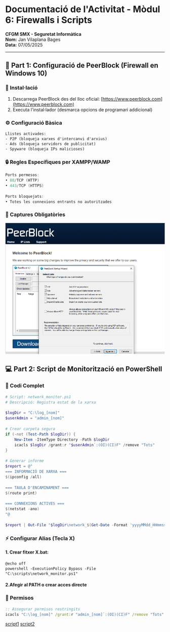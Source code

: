 # **Documentació de l'Activitat - Mòdul 6: Firewalls i Scripts**  
**CFGM SMX - Seguretat Informàtica**  
**Nom:** Jan Vilaplana Bages  
**Data:** 07/05/2025

---

## **📌 Part 1: Configuració de PeerBlock (Firewall en Windows 10)**

### **🔧 Instal·lació**
1. Descarrega PeerBlock des del lloc oficial: [https://www.peerblock.com](https://www.peerblock.com)
2. Executa l'instal·lador (desmarca opcions de programari addicional)

### **⚙️ Configuració Bàsica**
```plaintext
Llistes activades:
- P2P (bloqueja xarxes d'intercanvi d'arxius)
- Ads (bloqueja servidors de publicitat)
- Spyware (bloqueja IPs malicioses)
```
### **🔒 Regles Específiques per XAMPP/WAMP**
```powershell
Ports permesos:
• 80/TCP (HTTP)
• 443/TCP (HTTPS)

Ports bloquejats:
• Totes les connexions entrants no autoritzades
```
### **📸 Captures Obligatòries**
![act6peerblock](Capturas/Act7_M6/llistapeerblock.png)

## **💻 Part 2: Script de Monitorització en PowerShell**
### **📜 Codi Complet**
```powershell
# Script: network_monitor.ps1
# Descripció: Registra estat de la xarxa

$logDir = "C:\log_[nom]"
$userAdmin = "admin_[nom]"

# Crear carpeta segura
if (-not (Test-Path $logDir)) {
    New-Item -ItemType Directory -Path $logDir
    icacls $logDir /grant:r "$userAdmin`:(OI)(CI)F" /remove "Tots"
}

# Generar informe
$report = @"
=== INFORMACIÓ DE XARXA ===
$(ipconfig /all)

=== TAULA D'ENCAMINAMENT ===
$(route print)

=== CONNEXIONS ACTIVES ===
$(netstat -ano)
"@

$report | Out-File "$logDir\network_$(Get-Date -Format 'yyyyMMdd_HHmmss').txt"
```
### **⚡ Configurar Alias (Tecla X)**
#### 1. Crear fitxer X.bat:
```batch
@echo off
powershell -ExecutionPolicy Bypass -File "C:\scripts\network_monitor.ps1"
```
#### 2.Afegir al PATH o crear acces directe
### **🔐 Permisos**
```cmd
:: Assegurar permisos restringits
icacls "C:\log_[nom]" /grant:r "admin_[nom]`:(OI)(CI)F" /remove "Tots"
```
[script1](script1.png)
[script2](script2.png)
